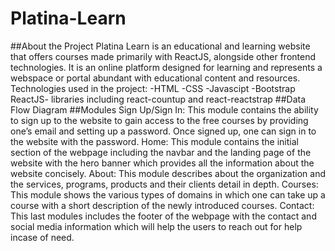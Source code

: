 # Platina-Learn
##About the Project
Platina Learn is an educational and learning website that offers courses made primarily with ReactJS, alongside other frontend technologies. It is an online platform designed for learning and represents a webspace or portal abundant with educational content and resources. 
Technologies used in the project:
-HTML
-CSS
-Javascipt
-Bootstrap
ReactJS- libraries including react-countup and react-reactstrap
##Data Flow Diagram 
##Modules 
Sign Up/Sign In: This module contains the ability to sign up to the website to gain access to the free courses by providing one’s email and setting up a password. Once signed up, one can sign in to the website with the password.
Home: This module contains the initial section of the webpage including the navbar and the landing page of the website with the hero banner which provides all the information about the website concisely.
About: This module describes about the organization and the services, programs, products and their clients detail in depth. 
Courses: This module shows the various types of domains in which one can take up a course with a short description of the newly introduced courses.
Contact: This last modules includes the footer of the webpage with the contact and social media information which will help the users to reach out for help incase of need.
